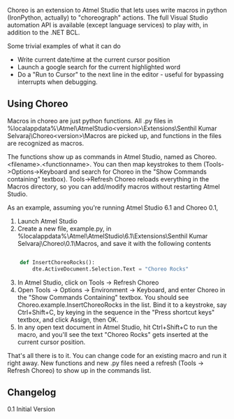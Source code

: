 Choreo is an extension to Atmel Studio that lets uses write macros in python (IronPython, actually) to "choreograph" actions. The full Visual Studio automation API is available (except language services) to play with, in addition to the .NET BCL.

Some trivial examples of what it can do

* Write current date/time at the current cursor position
* Launch a google search for the current highlighted word
* Do a "Run to Cursor" to the next line in the editor - useful for bypassing interrupts when debugging.

Using Choreo
-------------

Macros in choreo are just python functions. All .py files in %localappdata%\Atmel\AtmelStudio\<version>\Extensions\Senthil Kumar Selvaraj\Choreo\<version>\Macros are picked up, and functions in the files are recognized as macros.

The functions show up as commands in Atmel Studio, named as Choreo.&lt;filename&gt;.&lt;functionname&gt;. You can then map keystrokes to them (Tools->Options->Keyboard and search for Choreo in the "Show Commands containing" textbox). Tools->Refresh Choreo reloads everything in the Macros directory, so you can add/modify macros without restarting Atmel Studio.

As an example, assuming you're running Atmel Studio 6.1 and Choreo 0.1,

1. Launch Atmel Studio
2. Create a new file, example.py, in %localappdata%\Atmel\AtmelStudio\6.1\Extensions\Senthil Kumar Selvaraj\Choreo\0.1\Macros, and save it with the following contents

```python

    def InsertChoreoRocks():
	    dte.ActiveDocument.Selection.Text = "Choreo Rocks"
```
3. In Atmel Studio, click on Tools -> Refresh Choreo
4. Open Tools -> Options -> Environment -> Keyboard, and enter Choreo in the "Show Commands Containing" textbox. You should see Choreo.example.InsertChoreoRocks in the list. Bind it to a keystroke, say Ctrl+Shift+C, by keying in the sequence in the "Press shortcut keys" textbox, and click Assign, then OK.
5. In any open text document in Atmel Studio, hit Ctrl+Shift+C to run the macro, and you'll see the text "Choreo Rocks" gets inserted at the current cursor position.

That's all there is to it. You can change code for an existing macro and run it right away. New functions and new .py files need a refresh (Tools -> Refresh Choreo) to show up in the commands list.

Changelog
---------

0.1 Initial Version

